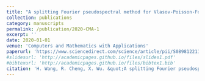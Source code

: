 ```yaml
---
title: "A splitting Fourier pseudospectral method for Vlasov-Poisson-Fokker-Planck system"
collection: publications
category: manuscripts
permalink: /publication/2020-CMA-1
excerpt: ''
date: 2020-01-01
venue: 'Computers and Mathematics with Applications'
paperurl: 'https://www.sciencedirect.com/science/article/pii/S0898122119304845'
#slidesurl: 'http://academicpages.github.io/files/slides1.pdf'
#bibtexurl: 'http://academicpages.github.io/files/bibtex1.bib'
citation: 'H. Wang, R. Cheng, X. Wu. &quot;A splitting Fourier pseudospectral method for Vlasov-Poisson-Fokker-Planck system.&quot; <i>Computers and Mathematics with Applications</i>. 79(6), 1742-1758, 2020.'
---
```



